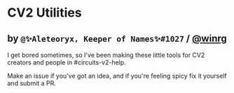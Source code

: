 # CV2 Utilities
## by `@✨Aleteoryx, Keeper of Names✨#1027` /&NewLine;[@winrg](https://rec.net/user/winrg)

I get bored sometimes, so I've been making these little tools for CV2 creators and people in #circuits-v2-help.

Make an issue if you've got an idea, and if you're feeling spicy fix it yourself and submit a PR.
